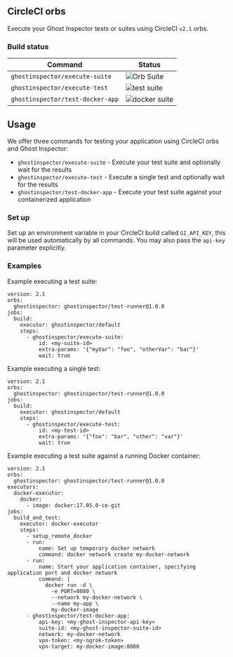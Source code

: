 CircleCI orbs
---

Execute your Ghost Inspector tests or suites using CircleCI `v2.1` orbs.

### Build status
| Command | Status |
| --- | --- |
| `ghostinspector/execute-suite` | ![Orb Suite](https://api.ghostinspector.com/v1/suites/5bdb1f808faf2b12926dcd62/status-badge) |
| `ghostinspector/execute-test` | ![test suite](https://api.ghostinspector.com/v1/tests/5bdb20218faf2b12926dd9c9/status-badge) |
| `ghostinspector/test-docker-app` | ![docker suite](https://api.ghostinspector.com/v1/suites/5bdb3d05d69d3646d07b4af1/status-badge) |


## Usage

We offer three commands for testing your application using CircleCI orbs and Ghost Inspector:

 * `ghostinspector/execute-suite` - Execute your test suite and optionally wait for the results
 * `ghostinspector/execute-test` - Execute a single test and optionally wait for the results
 * `ghostinspector/test-docker-app` - Execute your test suite against your containerized application 

### Set up
Set up an environment variable in your CircleCI build called `GI_API_KEY`, this will be used
automatically by all commands. You may also pass the `api-key` parameter explicitly.

### Examples
Example executing a test suite:
```
version: 2.1
orbs:
  ghostinspector: ghostinspector/test-runner@1.0.0
jobs:
  build:
    executor: ghostinspector/default
    steps:
      - ghostinspector/execute-suite:
          id: <my-suite-id>
          extra-params: '{"myVar": "foo", "otherVar": "bar"}'
          wait: true
```
Example executing a single test:
```
version: 2.1
orbs:
  ghostinspector: ghostinspector/test-runner@1.0.0
jobs:
  build:
    executor: ghostinspector/default
    steps:
      - ghostinspector/execute-test:
          id: <my-test-id>
          extra-params: '{"foo": "bar", "other": "var"}'
          wait: true
```

Example executing a test suite against a running Docker container:
```
version: 2.1
orbs:
  ghostinspector: ghostinspector/test-runner@1.0.0
executors:
  docker-executor:
    docker:
      - image: docker:17.05.0-ce-git
jobs:
  build_and_test:
    executor: docker-executor
    steps:
      - setup_remote_docker
      - run:
          name: Set up temporary docker network
          command: docker network create my-docker-network
      - run:
          name: Start your application container, specifying application port and docker network
          command: |
            docker run -d \
              -e PORT=8080 \
              --network my-docker-network \
              --name my-app \
              my-docker-image
      - ghostinspector/test-docker-app:
          api-key: <my-ghost-inspector-api-key>
          suite-id: <my-ghost-inspector-suite-id>
          network: my-docker-network
          vpn-token: <my-ngrok-token>
          vpn-target: my-docker-image:8080
```
